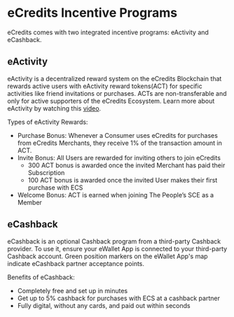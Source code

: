 # eCredits Incentive Programs
eCredits comes with two integrated incentive programs: eActivity and eCashback.

## eActivity
eActivity is a decentralized reward system on the eCredits Blockchain that rewards active users with eActivity reward tokens(ACT) for specific activities like friend invitations or purchases.
ACTs are non-transferable and only for active supporters of the eCredits Ecosystem.
Learn more about eActivity by watching this [video](https://www.youtube.com/watch?v=9kxIJrifazM&t=13s&pp=ygUSZWFjdGl2aXR5IGVjcmVkaXRz).

Types of eActivity Rewards:

- Purchase Bonus: Whenever a Consumer uses eCredits for purchases from eCredits Merchants, they receive 1% of the transaction amount in ACT.
- Invite Bonus: All Users are rewarded for inviting others to join eCredits
    - 300 ACT bonus is awarded once the invited Merchant has paid their Subscription
    - 100 ACT bonus is awarded once the invited User makes their first purchase with ECS
- Welcome Bonus: ACT is earned when joining The People’s SCE as a Member

## eCashback
eCashback is an optional Cashback program from a third-party Cashback provider. 
To use it, ensure your eWallet App is connected to your third-party Cashback account. Green position markers on the eWallet App's map indicate eCashback partner acceptance points.

Benefits of eCashback:
- Completely free and set up in minutes
- Get up to 5% cashback for purchases with ECS at a cashback partner
- Fully digital, without any cards, and paid out within seconds
